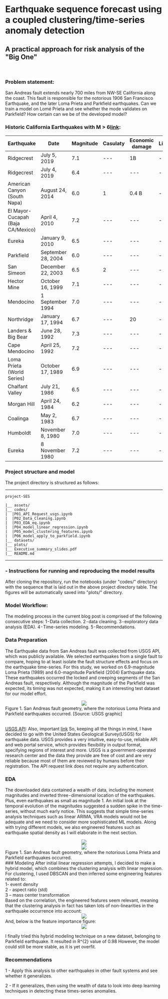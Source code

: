 # Earthquake sequence forecast using a coupled clustering/time-series anomaly detection
## A practical approach for risk analysis of the "Big One"
<br>

### Problem statement:

San Andreas fault extends nearly 700 miles from NW-SE California along the coast. This fault is responsible for the notorious 1906 San Francisco Earthquake, and the later Loma Prieta and Parkfield earthquakes. Can we train a model on Lomé Prieta and see whether the mode validates on Parkfield? How certain can we be of the developed model?

### Historic California Earthquakes with M > 6[link](https://scedc.caltech.edu/significant/chron-index.html):

| Earthquake | Date | Magnitude | Casulaty | Economic damage | Link |
| --- | --- | --- | --- | --- | --- |
| Ridgecrest | July 5, 2019 | 7.1| --- | 1B | --- |
| Ridgecrest | July 4, 2019 | 6.4| --- | --- | --- |
| American Canyon (South Napa) | August 24, 2014 | 6.0| 1 | 0.4 B | --- |
| El Mayor-Cucapah (Baja CA/Mexico) | April 4, 2010 | 7.2 | --- | --- | --- |
| Eureka | January 9, 2010 | 6.5 | --- | --- | --- |
| Parkfield | September 28, 2004 | 6.0 | --- | --- | --- |
| San Simeon | December 22, 2003 | 6.5 | 2 | --- | --- |
| Hector Mine  | October 16, 1999 | 7.1 | --- | --- | --- |
| Mendocino | 1 September 1994 | 7.0 | --- | --- | --- |
| Northridge | January 17, 1994 | 6.7 | --- | 20 | --- |
| Landers & Big Bear | June 28, 1992 | 7.3 | --- | --- | --- |
| Cape Mendocino | April 25, 1992 | 7.2 | --- | --- | --- |
| Loma Prieta (World Series) | October 17, 1989 | 6.9 | --- | --- | --- |
| Chalfant Valley | July 21, 1986 | 6.5 | --- | --- | --- |
| Morgan Hill  | April 24, 1984 | 6.2 | --- | --- | --- |
| Coalinga | May 2, 1983 | 6.7 | --- | --- | --- |
| Humboldt | November 8, 1980 | 7.0 | --- | --- | --- |
| Eureka | 8 November 1980 | 7.2 | --- | --- | --- |

### Project structure and model 
The project directory is structured as follows:

---
```
project-SES
    
|__ assets/
|__ codes/
|  |P01_API_Request_usgs.ipynb
|  |P02_Data_Cleaning.ipynb
|  |P03_EDA_eq.ipynb
|  |P04_model_linear_regression.ipynb
|  |P05_model_clustering_features.ipynb
|  |P06_model_apply_to_parkfield.ipynb
|__ datasets/
|__ plots/
|__ Executive_summary_slides.pdf
|__ README.md
```
---

### - Instructions for running and reproducing the model results
After cloning the repository, run the notebooks (under "codes/" directory) with the sequence that is laid out in the above project directory table. The figures will be automatically saved into "plots/" directory.

### Model Workflow:
The modeling process in the current blog post is comprised of the following consecutive steps: 1 - Data collection. 2 - data cleaning. 3 - exploratory data analysis (EDA). 4 - Time-series modeling. 5 - Recommendations.<br>


### Data Preparation

The Earthquake data from San Andreas fault was collected from USGS API, which was publicly available. We selected earthquakes from a single fault to compare, hoping to at least isolate the fault structure effects and focus on the earthquake time-series. For this study, we worked on 6.9-magnitude Loma Prieta (1989) and 6.0-magnitude Parkfield (2004) Earthquake data. These earthquakes occurred the locked and creeping segments of the San Andreas fault, respectively. Although the magnitude of the Parkfield was expected, its timing was not expected, making it an interesting test dataset for our model effort.

<div style="text-align:center"><img src="assets/San_Andreas.png" /></div>
Figure 1. San Andreas fault geometry, where the notorious Loma Prieta and Parkfield earthquakes occurred. [Source: USGS graphic]<br><br>


[USGS API](https://earthquake.usgs.gov/fdsnws/event/1/#methods): Also, important [link](https://earthquake.usgs.gov/data/comcat/data-eventterms.php#rms)
So, keeping all the things in mind, I have decided to go with the United States Geological Survey(USGS) for earthquake data. USGS provides a very intuitive, easy-to-use, reliable API and web portal service, which provides flexibility in output format, specifying regions of interest and more. USGS is a government-operated research center and the data they provide are free of cost and are very reliable because most of them are reviewed by humans before their registration. The API request link does not require any authentication.
### EDA

The downloaded data contained a wealth of data, including the moment magnitudes and inverted three - dimensional location of the earthquakes. Plus, even earthquakes as small as magnitude 1. An initial look at the temporal evolution of the magnitudes suggested a sudden spike in the time-series, without much early notice. This suggests that simple time-series analysis techniques such as linear ARIMA, VRA models would not be adequate and we need to consider more sophisticated ML models. Along with trying different models, we also engineered features such as earthquake spatial density as I will elaborate in the next section.

<div style="text-align:center"><img src="plots/EDA_long_lat.png" /></div>

<div style="text-align:center"><img src="plots/EDA_depth_lat.png" /></div>
Figure 1. San Andreas fault geometry, where the notorious Loma Prieta and Parkfield earthquakes occurred. <br>
### Modeling
After initial linear regression attempts, I decided to make a hybrid model, which combines the clustering analysis with linear regression. For clustering, I used DBSCAN and then inferred some engineering features related to:<br>
1- event density<br>
2 - aspect ratio (std)<br>
3 – mass center transformation<br>
Based on the correlation, the engineered features seem relevant, meaning that the clustering analysis in fact has taken lots of non-linearities in the earthquake occurrence into account:
<div style="text-align:center"><img src="plots/EDA_corr_plots.png" /></div>
And, below is the feature importance figure:
<div style="text-align:center"><img src="plots/features.png" /></div>

I finally tried this hybrid modeling technique on a new dataset, belonging to Parkfield earthquake. It resulted in R^{2} value of 0.98 However, the model could still be more stable, as it is yet overfit.
### Recommendations
1 - Apply this analysis to other earthquakes in other fault systems and see whether it generalizes.

2 - If it generalizes, then using the wealth of data to look into deep learning techniques in detecting these times-series anomalies.

